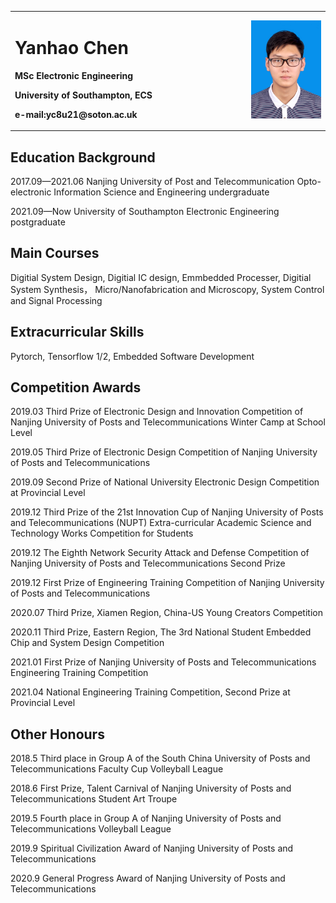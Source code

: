 <table border="0">
  <tr>
    <td width="75%">
      <h1>Yanhao Chen</h1>
      <p><b>MSc Electronic Engineering</b></p>
      <p><b>University of Southampton, ECS</b></p>
      <p><b>e-mail:yc8u21@soton.ac.uk</b></p>
    </td>
    <td width="25%">
      <img src="/IMG_0018(20210815-171342).JPG" width="100%">  
    </td>
  </tr>
</table>


## Education Background
2017.09—2021.06   Nanjing University of Post and Telecommunication      Opto-electronic Information Science and Engineering   undergraduate  

2021.09—Now		    University of Southampton                             Electronic Engineering				                        postgraduate

## Main Courses
Digitial System Design, Digitial IC design, Emmbedded Processer, Digitial System Synthesis， Micro/Nanofabrication and Microscopy, System Control and Signal Processing

## Extracurricular Skills
Pytorch, Tensorflow 1/2, Embedded Software Development

## Competition Awards
2019.03 Third Prize of Electronic Design and Innovation Competition of Nanjing University of Posts and Telecommunications Winter Camp at School Level

2019.05 Third Prize of Electronic Design Competition of Nanjing University of Posts and Telecommunications

2019.09 Second Prize of National University Electronic Design Competition at Provincial Level

2019.12 Third Prize of the 21st Innovation Cup of Nanjing University of Posts and Telecommunications (NUPT) Extra-curricular Academic Science and Technology Works Competition for Students

2019.12 The Eighth Network Security Attack and Defense Competition of Nanjing University of Posts and Telecommunications Second Prize

2019.12 First Prize of Engineering Training Competition of Nanjing University of Posts and Telecommunications

2020.07 Third Prize, Xiamen Region, China-US Young Creators Competition

2020.11 Third Prize, Eastern Region, The 3rd National Student Embedded Chip and System Design Competition

2021.01 First Prize of Nanjing University of Posts and Telecommunications Engineering Training Competition

2021.04 National Engineering Training Competition, Second Prize at Provincial Level


## Other Honours
2018.5 Third place in Group A of the South China University of Posts and Telecommunications Faculty Cup Volleyball League

2018.6 First Prize, Talent Carnival of Nanjing University of Posts and Telecommunications Student Art Troupe

2019.5 Fourth place in Group A of Nanjing University of Posts and Telecommunications Volleyball League

2019.9 Spiritual Civilization Award of Nanjing University of Posts and Telecommunications

2020.9 General Progress Award of Nanjing University of Posts and Telecommunications
